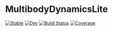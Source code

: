# MultibodyDynamicsLite

[![Stable](https://img.shields.io/badge/docs-stable-blue.svg)](https://gorzech.github.io/MultibodyDynamicsLite.jl/stable/)
[![Dev](https://img.shields.io/badge/docs-dev-blue.svg)](https://gorzech.github.io/MultibodyDynamicsLite.jl/dev/)
[![Build Status](https://github.com/gorzech/MultibodyDynamicsLite.jl/actions/workflows/CI.yml/badge.svg?branch=main)](https://github.com/gorzech/MultibodyDynamicsLite.jl/actions/workflows/CI.yml?query=branch%3Amain)
[![Coverage](https://codecov.io/gh/gorzech/MultibodyDynamicsLite.jl/branch/main/graph/badge.svg)](https://codecov.io/gh/gorzech/MultibodyDynamicsLite.jl)
